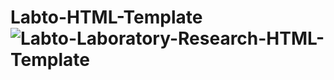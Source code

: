 # Labto-HTML-Template![Labto-Laboratory-Research-HTML-Template](https://user-images.githubusercontent.com/40486930/216825605-5dbc6c6a-ca4b-411c-a7be-4ef80b5061b1.png)
